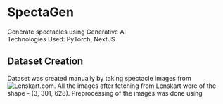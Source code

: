 # SpectaGen
Generate spectacles using Generative AI  
Technologies Used: PyTorch, NextJS


## Dataset Creation
Dataset was created manually by taking spectacle images from ![Lenskart.com](https://lenskart.com). All the images after fetching from Lenskart were of the shape - (3, 301, 628). 
Preprocessing of the images was done using 
